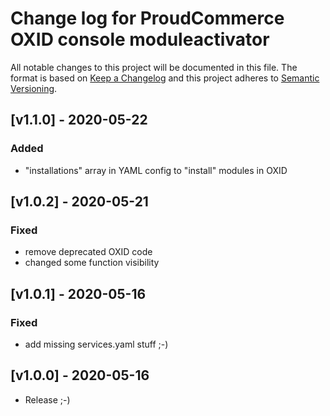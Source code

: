 # Change log for ProudCommerce OXID console moduleactivator

All notable changes to this project will be documented in this file.
The format is based on [Keep a Changelog](http://keepachangelog.com/)
and this project adheres to [Semantic Versioning](http://semver.org/).

## [v1.1.0] - 2020-05-22

### Added

- "installations" array in YAML config to "install" modules in OXID

## [v1.0.2] - 2020-05-21

### Fixed

- remove deprecated OXID code
- changed some function visibility

## [v1.0.1] - 2020-05-16

### Fixed

- add missing services.yaml stuff ;-)


## [v1.0.0] - 2020-05-16

- Release ;-)
